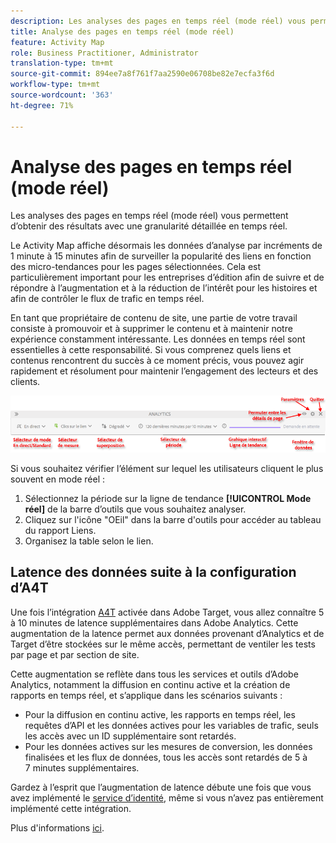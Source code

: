 ```yaml
---
description: Les analyses des pages en temps réel (mode réel) vous permettent d’obtenir des résultats avec une granularité détaillée en temps réel.
title: Analyse des pages en temps réel (mode réel)
feature: Activity Map
role: Business Practitioner, Administrator
translation-type: tm+mt
source-git-commit: 894ee7a8f761f7aa2590e06708be82e7ecfa3f6d
workflow-type: tm+mt
source-wordcount: '363'
ht-degree: 71%

---
```



# Analyse des pages en temps réel (mode réel)

Les analyses des pages en temps réel (mode réel) vous permettent d’obtenir des résultats avec une granularité détaillée en temps réel.

Le Activity Map affiche désormais les données d’analyse par incréments de 1 minute à 15 minutes afin de surveiller la popularité des liens en fonction des micro-tendances pour les pages sélectionnées. Cela est particulièrement important pour les entreprises d’édition afin de suivre et de répondre à l’augmentation et à la réduction de l’intérêt pour les histoires et afin de contrôler le flux de trafic en temps réel.

En tant que propriétaire de contenu de site, une partie de votre travail consiste à promouvoir et à supprimer le contenu et à maintenir notre expérience constamment intéressante. Les données en temps réel sont essentielles à cette responsabilité. Si vous comprenez quels liens et contenus rencontrent du succès à ce moment précis, vous pouvez agir rapidement et résolument pour maintenir l’engagement des lecteurs et des clients.

![](assets/live_mode.png)

<!-- 

Describe what you can do with the feature: - what is the data shown? why do I see trend lines everywhere? how do I choose a period in the trend? what do the overlays represent in live mode? how do you compute the gainers and losers overlays? what is the auto update mode?

 -->

Si vous souhaitez vérifier l’élément sur lequel les utilisateurs cliquent le plus souvent en mode réel :

1. Sélectionnez la période sur la ligne de tendance **[!UICONTROL Mode réel]** de la barre d’outils que vous souhaitez analyser.
1. Cliquez sur l&#39;icône &quot;OEil&quot; dans la barre d&#39;outils pour accéder au tableau du rapport Liens.
1. Organisez la table selon le lien.

## Latence des données suite à la configuration d’A4T

Une fois l’intégration [A4T](https://docs.adobe.com/content/help/fr-FR/target/using/integrate/a4t/a4t.html) activée dans Adobe Target, vous allez connaître 5 à 10 minutes de latence supplémentaires dans Adobe Analytics. Cette augmentation de la latence permet aux données provenant d’Analytics et de Target d’être stockées sur le même accès, permettant de ventiler les tests par page et par section de site.

Cette augmentation se reflète dans tous les services et outils d’Adobe Analytics, notamment la diffusion en continu active et la création de rapports en temps réel, et s’applique dans les scénarios suivants :

* Pour la diffusion en continu active, les rapports en temps réel, les requêtes d’API et les données actives pour les variables de trafic, seuls les accès avec un ID supplémentaire sont retardés.
* Pour les données actives sur les mesures de conversion, les données finalisées et les flux de données, tous les accès sont retardés de 5 à 7 minutes supplémentaires.

Gardez à l’esprit que l’augmentation de latence débute une fois que vous avez implémenté le [service d’identité](https://docs.adobe.com/content/help/fr-FR/id-service/using/home.html), même si vous n’avez pas entièrement implémenté cette intégration.

Plus d&#39;informations [ici](/help/analyze/activity-map/activitymap-standard-live.md).